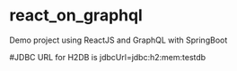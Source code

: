 # react_on_graphql
Demo project using ReactJS and GraphQL with SpringBoot

#JDBC URL for H2DB is
jdbcUrl=jdbc:h2:mem:testdb